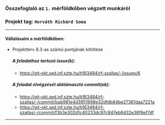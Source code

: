 ### Összefoglaló az `1.` mérföldkőben végzett munkáról

### Projekt tag: `Horváth Richárd Soma`

___

#### Vállalásaim a mérföldkőben: 

 - Projektterv 8.3-as számú pontjának kitöltése

    ##### A feladathoz tartozó issue(k):

     - https://git-okt.sed.inf.szte.hu/h163484/rf-szallas/-/issues/6

    ##### A feladat elvégzését alátámasztó commit(ok):

     - https://git-okt.sed.inf.szte.hu/h163484/rf-szallas/-/commit/bab981e4d3951998e32dfdb84be27361daa7221a
     - https://git-okt.sed.inf.szte.hu/h163484/rf-szallas/-/commit/f3b3e302d1c40233dc97c847eb6d32e38f8ef7df
___